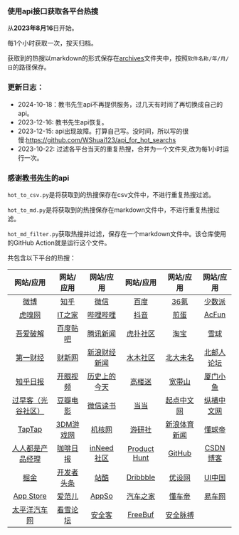 ### 使用api接口获取各平台热搜

从**2023年8月16**日开始。

每1个小时获取一次，按天归档。

获取到的热搜以markdown的形式保存在[archives](https://github.com/WShuai123/hot_searches_for_apps/tree/main/archives)文件夹中，按照`软件名称/年/月/日`的路径保存。

### 更新日志：
+ 2024-10-18：教书先生api不再提供服务，过几天有时间了再切换成自己的api。
+ 2023-12-16: 教书先生api恢复。
+ 2023-12-15: api出现故障。打算自己写。没时间，所以写的很慢:<https://github.com/WShuai123/api_for_hot_searchs>
+ 2023-10-22: 过滤各平台当天的重复热搜，合并为一个文件夹,改为每1小时运行一次。

### 感谢[教书先生](https://api.oioweb.cn/)的api

`hot_to_csv.py`是将获取到的热搜保存在csv文件中，不进行重复热搜过滤。

`hot_to_md.py`是将获取到的热搜保存在markdown文件中，不进行重复热搜过滤。

`hot_md_filter.py`获取热搜并过滤，保存在一个markdown文件中。该仓库使用的GitHub Action就是运行这个文件。

共包含以下平台的热搜：

| 网站/应用 | 网站/应用 | 网站/应用 | 网站/应用 | 网站/应用 | 网站/应用 |
| :-----------: | :-----------: | :-----------: | :-----------: | :-----------: | :-----------: |
| [微博](./archives/微博/微博.md) | [知乎](./archives/知乎/知乎.md) | [微信](./archives/微信/微信.md) | [百度](./archives/百度/百度.md) | [36氪](./archives/36氪/36氪.md) | [少数派](./archives/少数派/少数派.md) |
| [虎嗅网](./archives/虎嗅网/虎嗅网.md) | [IT之家](./archives/IT之家/IT之家.md) | [哔哩哔哩](./archives/哔哩哔哩/哔哩哔哩.md) | [抖音](./archives/抖音/抖音.md) | [煎蛋](./archives/煎蛋/煎蛋.md) | [AcFun](./archives/AcFun/AcFun.md) |
| [吾爱破解](./archives/吾爱破解/吾爱破解.md) | [百度贴吧](./archives/百度贴吧/百度贴吧.md) | [腾讯新闻](./archives/腾讯新闻/腾讯新闻.md) | [虎扑社区](./archives/虎扑社区/虎扑社区.md) | [淘宝](./archives/淘宝/淘宝.md) | [雪球](./archives/雪球/雪球.md) |
| [第一财经](./archives/第一财经/第一财经.md) | [财新网](./archives/财新网/财新网.md) | [新浪财经新闻](./archives/新浪财经新闻/新浪财经新闻.md) | [水木社区](./archives/水木社区/水木社区.md) | [北大未名](./archives/北大未名/北大未名.md) | [北邮人论坛](./archives/北邮人论坛/北邮人论坛.md) |
| [知乎日报](./archives/知乎日报/知乎日报.md) | [开眼视频](./archives/开眼视频/开眼视频.md) | [历史上的今天](./archives/历史上的今天/历史上的今天.md) | [高楼迷](./archives/高楼迷/高楼迷.md) | [宽带山](./archives/宽带山/宽带山.md) | [厦门小鱼](./archives/厦门小鱼/厦门小鱼.md) |
| [过早客（光谷社区）](./archives/光谷社区/光谷社区.md) | [豆瓣电影](./archives/豆瓣电影/豆瓣电影.md) | [微信读书](./archives/微信读书/微信读书.md) | [当当](./archives/当当/当当.md) | [起点中文网](./archives/起点中文网/起点中文网.md) | [纵横中文网](./archives/纵横中文网/纵横中文网.md) |
| [TapTap](./archives/TapTap/TapTap.md) | [3DM游戏网](./archives/3DM游戏网/3DM游戏网.md) | [机核网](./archives/机核网/机核网.md) | [游研社](./archives/游研社/游研社.md) | [新浪体育新闻](./archives/新浪体育新闻/新浪体育新闻.md) | [懂球帝](./archives/懂球帝/懂球帝.md) |
| [人人都是产品经理](./archives/人人都是产品经理/人人都是产品经理.md) | [咖啡日报](./archives/咖啡日报/咖啡日报.md) | [inNeed社区](./archives/inNeed社区/inNeed社区.md) | [Product Hunt](https://github.com/WShuai123/hot_searches_for_apps/blob/main/archives/Product%20Hunt/Product%20Hunt.md) | [GitHub](./archives/GitHub/GitHub.md) | [CSDN博客](./archives/CSDN博客/CSDN博客.md) |
| [掘金](./archives/掘金/掘金.md) | [开发者头条](./archives/开发者头条/开发者头条.md) | [站酷](./archives/站酷/站酷.md) | [Dribbble](./archives/Dribbble/Dribbble.md) | [优设网](./archives/优设网/优设网.md) | [UI中国](./archives/UI中国/UI中国.md) |
| [App Store](https://github.com/WShuai123/hot_searches_for_apps/blob/main/archives/App%20Store/App%20Store.md) | [爱范儿](./archives/爱范儿/爱范儿.md) | [AppSo](./archives/AppSo/AppSo.md) | [汽车之家](./archives/汽车之家/汽车之家.md) | [懂车帝](./archives/懂车帝/懂车帝.md) | [易车网](./archives/易车网/易车网.md) |
| [太平洋汽车网](./archives/太平洋汽车网/太平洋汽车网.md) | [看雪论坛](./archives/看雪论坛/看雪论坛.md) | [安全客](./archives/安全客/安全客.md) | [FreeBuf](./archives/FreeBuf/FreeBuf.md) | [安全脉搏](./archives/安全脉搏/安全脉搏.md) |

